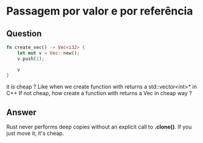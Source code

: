 # Passagem por valor e por referência

## Question

```rust
fn create_vec() -> Vec<i32> {
    let mut v = Vec::new();
    v.push(1);

    v
}

```

it is cheap ? Like when we create function with returns a std::vector\<int>* in C++ If not cheap, how create a function with returns a Vec in cheap way ?

## Answer

Rust never performs deep copies without an explicit call to __.clone()__. If you just move it, it's cheap.
